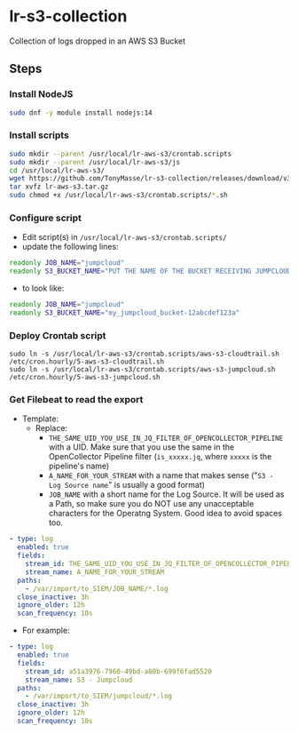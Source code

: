 # lr-s3-collection
 Collection of logs dropped in an AWS S3 Bucket

## Steps

### Install NodeJS

```bash
sudo dnf -y module install nodejs:14
```
### Install scripts

```bash
sudo mkdir --parent /usr/local/lr-aws-s3/crontab.scripts
sudo mkdir --parent /usr/local/lr-aws-s3/js
cd /usr/local/lr-aws-s3/
wget https://github.com/TonyMasse/lr-s3-collection/releases/download/v3/lr-aws-s3.tar.gz
tar xvfz lr-aws-s3.tar.gz
sudo chmod +x /usr/local/lr-aws-s3/crontab.scripts/*.sh
```

### Configure script

- Edit script(s) in `/usr/local/lr-aws-s3/crontab.scripts/`
- update the following lines:
```bash
readonly JOB_NAME="jumpcloud"
readonly S3_BUCKET_NAME="PUT THE NAME OF THE BUCKET RECEIVING JUMPCLOUD LOGS HERE"
```
- to look like:
```bash
readonly JOB_NAME="jumpcloud"
readonly S3_BUCKET_NAME="my_jumpcloud_bucket-12abcdef123a"
```

### Deploy Crontab script

```
sudo ln -s /usr/local/lr-aws-s3/crontab.scripts/aws-s3-cloudtrail.sh /etc/cron.hourly/5-aws-s3-cloudtrail.sh
sudo ln -s /usr/local/lr-aws-s3/crontab.scripts/aws-s3-jumpcloud.sh /etc/cron.hourly/5-aws-s3-jumpcloud.sh
```

### Get Filebeat to read the export

- Template:
  - Replace:
    - `THE_SAME_UID_YOU_USE_IN_JQ_FILTER_OF_OPENCOLLECTOR_PIPELINE` with a UID. Make sure that you use the same in the OpenCollector Pipeline filter (`is_xxxxx.jq`, where `xxxxx` is the pipeline's name)
    - `A_NAME_FOR_YOUR_STREAM` with a name that makes sense ("`S3 - Log Source name`" is usually a good format)
    - `JOB_NAME` with a short name for the Log Source. It will be used as a Path, so make sure you do NOT use any unacceptable characters for the Operatng System. Good idea to avoid spaces too.

```yml
- type: log
  enabled: true
  fields:
    stream_id: THE_SAME_UID_YOU_USE_IN_JQ_FILTER_OF_OPENCOLLECTOR_PIPELINE
    stream_name: A_NAME_FOR_YOUR_STREAM
  paths:
    - /var/import/to_SIEM/JOB_NAME/*.log
  close_inactive: 3h
  ignore_older: 12h
  scan_frequency: 10s
```

- For example:

```yml
- type: log
  enabled: true
  fields:
    stream_id: a51a3976-7960-49bd-a80b-699f6fad5520
    stream_name: S3 - Jumpcloud
  paths:
    - /var/import/to_SIEM/jumpcloud/*.log
  close_inactive: 3h
  ignore_older: 12h
  scan_frequency: 10s
```
